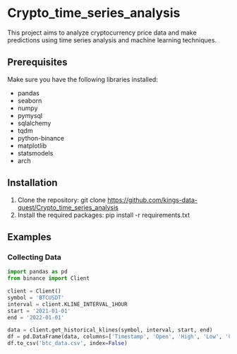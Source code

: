 # Crypto_time_series_analysis

This project aims to analyze cryptocurrency price data and make predictions using time series analysis and machine learning techniques.

## Prerequisites

Make sure you have the following libraries installed:

- pandas
- seaborn
- numpy
- pymysql
- sqlalchemy
- tqdm
- python-binance
- matplotlib
- statsmodels
- arch

## Installation

1. Clone the repository: git clone https://github.com/kings-data-quest/Crypto_time_series_analysis
2. Install the required packages: pip install -r requirements.txt


## Examples

### Collecting Data

```python
import pandas as pd
from binance import Client

client = Client()
symbol = 'BTCUSDT'
interval = client.KLINE_INTERVAL_1HOUR
start = '2021-01-01'
end = '2022-01-01'

data = client.get_historical_klines(symbol, interval, start, end)
df = pd.DataFrame(data, columns=['Timestamp', 'Open', 'High', 'Low', 'Close', 'Volume'])
df.to_csv('btc_data.csv', index=False)





